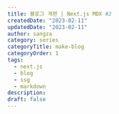 ```yaml
---
title: 블로그 개편 | Next.js MDX #2
createdDate: "2023-02-11"
updatedDate: "2023-02-11"
author: sangza
category: series
categoryTitle: make-blog
categoryOrder: 1
tags:
  - next.js
  - blog
  - ssg
  - markdown
description:
draft: false
---
```

